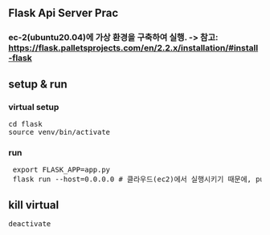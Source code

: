 ## Flask Api Server Prac

### ec-2(ubuntu20.04)에 가상 환경을 구축하여 실행. -> 참고: https://flask.palletsprojects.com/en/2.2.x/installation/#install-flask

## setup & run

### virtual setup
<pre>
cd flask 
source venv/bin/activate 
</pre>

### run 
<pre>
 export FLASK_APP=app.py 
 flask run --host=0.0.0.0 # 클라우드(ec2)에서 실행시키기 때문에, public 접근 허용.
</pre>

## kill virtual
<pre>
deactivate
</pre>



